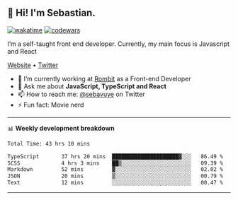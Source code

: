 ## 👋 Hi! I'm Sebastian.

[![wakatime](https://wakatime.com/badge/user/df0036c6-328a-4a39-be9b-e49417ed22a1.svg)](https://wakatime.com/@df0036c6-328a-4a39-be9b-e49417ed22a1)
[![codewars](https://www.codewars.com/users/sebavuye/badges/small)](https://www.codewars.com/users/sebavuye)

I’m a self-taught front end developer. Currently, my main focus is Javascript and React

[Website](https://sebastianvuye.be) • [Twitter](https://twitter.com/sebavuye)

- 🔭 I’m currently working at [Rombit](https://rombit.com/) as a Front-end Developer
- 💬 Ask me about **JavaScript, TypeScript and React**
- 📫 How to reach me: [@sebavuye](https://twitter.com/sebavuye) on Twitter
- ⚡ Fun fact: Movie nerd

-------

📊 **Weekly development breakdown**

<!--START_SECTION:waka-->

```txt
Total Time: 43 hrs 10 mins

TypeScript       37 hrs 20 mins  █████████████████████▓░░░   86.49 %
SCSS             4 hrs 3 mins    ██▒░░░░░░░░░░░░░░░░░░░░░░   09.39 %
Markdown         52 mins         ▓░░░░░░░░░░░░░░░░░░░░░░░░   02.02 %
JSON             20 mins         ▒░░░░░░░░░░░░░░░░░░░░░░░░   00.79 %
Text             12 mins         ░░░░░░░░░░░░░░░░░░░░░░░░░   00.47 %
```

<!--END_SECTION:waka-->
-------
